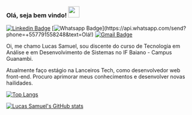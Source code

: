 ### Olá, seja bem vindo! <img src="https://raw.githubusercontent.com/MartinHeinz/MartinHeinz/master/wave.gif" width="30px">

[![Linkedin Badge](https://img.shields.io/badge/-LinkedIn-blue?style=flat-square&logo=Linkedin&logoColor=white&link=https://www.linkedin.com/public-profile/settings?trk=d_flagship3_profile_self_view_public_profile&lipi=urn%3Ali%3Apage%3Ad_flagship3_profile_self_edit_top_card%3BhWWolCT9TjmwGVwHw2C0fw%3D%3D)](https://www.linkedin.com/public-profile/settings?trk=d_flagship3_profile_self_view_public_profile&lipi=urn%3Ali%3Apage%3Ad_flagship3_profile_self_edit_top_card%3BhWWolCT9TjmwGVwHw2C0fw%3D%3D)
[![Whatsapp Badge](https://img.shields.io/badge/-Whatsapp-4CA143?style=flat-square&labelColor=4CA143&logo=whatsapp&logoColor=white&link=https://api.whatsapp.com/send?phone=+557791558248&text=Olá!)](https://api.whatsapp.com/send?phone=+557791558248&text=Olá!)
[![Gmail Badge](https://img.shields.io/badge/-Gmail-c14438?style=flat-square&logo=Gmail&logoColor=white&link=mailto:araujo.lucassamuel@gmail.com)](mailto:araujo.lucassamuel@gmail.com)


Oi, me chamo Lucas Samuel, sou discente do curso de Tecnologia em Análise e em Desenvolvimento de Sistemas no IF Baiano - Campus Guanambi. 

Atualmente faço estágio na Lanceiros Tech, como desenvolvedor web front-end.
Procuro aprimorar meus conhecimentos e desenvolver novas hailidades.


[![Top Langs](https://github-readme-stats.vercel.app/api/top-langs/?username=<lucasamuel>&hide=java,html,css&theme=radical)](https://github.com/anuraghazra/github-readme-stats)

[![Lucas Samuel's GitHub stats](https://github-readme-stats.vercel.app/api?username=<lucasamuel>&theme=radical)](https://github.com/anuraghazra/github-readme-stats)

